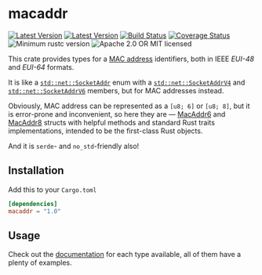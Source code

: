 # macaddr

[![Latest Version](https://img.shields.io/crates/v/macaddr.svg)](https://crates.io/crates/macaddr)
[![Latest Version](https://docs.rs/macaddr/badge.svg)](https://docs.rs/macaddr)
[![Build Status](https://github.com/svartalf/rust-macaddr/workflows/Continuous%20integration/badge.svg)](https://github.com/svartalf/rust-macaddr/actions)
[![Coverage Status](https://coveralls.io/repos/github/svartalf/rust-macaddr/badge.svg?branch=master)](https://coveralls.io/github/svartalf/rust-macaddr?branch=master)
![Minimum rustc version](https://img.shields.io/badge/rustc-1.31+-green.svg)
![Apache 2.0 OR MIT licensed](https://img.shields.io/badge/license-Apache2.0%2FMIT-blue.svg)

This crate provides types for a [MAC address](https://en.wikipedia.org/wiki/MAC_address)
identifiers, both in IEEE *EUI-48* and *EUI-64* formats.

It is like a [`std::net::SocketAddr`](https://doc.rust-lang.org/std/net/enum.SocketAddr.html) enum with a
[`std::net::SocketAddrV4`](https://doc.rust-lang.org/std/net/struct.SocketAddrV4.html) and
[`std::net::SocketAddrV6`](https://doc.rust-lang.org/std/net/struct.SocketAddrV6.html) members,
but for MAC addresses instead.

Obviously, MAC address can be represented as a `[u8; 6]` or `[u8; 8]`,
but it is error-prone and inconvenient, so here they are —
[MacAddr6](https://docs.rs/macaddr/latest/macaddr/struct.MacAddr6.html) and
[MacAddr8](https://docs.rs/macaddr/latest/macaddr/struct.MacAddr8.html)
structs with helpful methods and standard Rust traits implementations,
intended to be the first-class Rust objects.

And it is `serde`- and `no_std`-friendly also!

## Installation

Add this to your `Cargo.toml`

```toml
[dependencies]
macaddr = "1.0"
```

## Usage

Check out the [documentation](https://docs.rs/macaddr) for each type
available, all of them have a plenty of examples.
